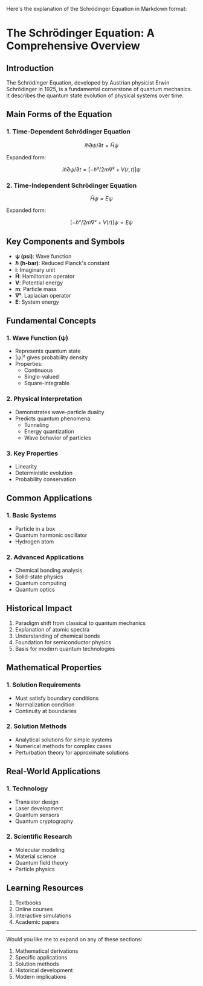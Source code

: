 Here's the explanation of the Schrödinger Equation in Markdown format:

# The Schrödinger Equation: A Comprehensive Overview

## Introduction
The Schrödinger Equation, developed by Austrian physicist Erwin Schrödinger in 1925, is a fundamental cornerstone of quantum mechanics. It describes the quantum state evolution of physical systems over time.

## Main Forms of the Equation

### 1. Time-Dependent Schrödinger Equation
```math
iℏ ∂ψ/∂t = Ĥψ
```
Expanded form:
```math
iℏ ∂ψ/∂t = [-ℏ²/2m ∇² + V(r,t)]ψ
```

### 2. Time-Independent Schrödinger Equation
```math
Ĥψ = Eψ
```
Expanded form:
```math
[-ℏ²/2m ∇² + V(r)]ψ = Eψ
```

## Key Components and Symbols
- **ψ (psi)**: Wave function
- **ℏ (h-bar)**: Reduced Planck's constant
- **i**: Imaginary unit
- **Ĥ**: Hamiltonian operator
- **V**: Potential energy
- **m**: Particle mass
- **∇²**: Laplacian operator
- **E**: System energy

## Fundamental Concepts

### 1. Wave Function (ψ)
* Represents quantum state
* |ψ|² gives probability density
* Properties:
  - Continuous
  - Single-valued
  - Square-integrable

### 2. Physical Interpretation
* Demonstrates wave-particle duality
* Predicts quantum phenomena:
  - Tunneling
  - Energy quantization
  - Wave behavior of particles

### 3. Key Properties
* Linearity
* Deterministic evolution
* Probability conservation

## Common Applications

### 1. Basic Systems
- Particle in a box
- Quantum harmonic oscillator
- Hydrogen atom

### 2. Advanced Applications
- Chemical bonding analysis
- Solid-state physics
- Quantum computing
- Quantum optics

## Historical Impact
1. Paradigm shift from classical to quantum mechanics
2. Explanation of atomic spectra
3. Understanding of chemical bonds
4. Foundation for semiconductor physics
5. Basis for modern quantum technologies

## Mathematical Properties

### 1. Solution Requirements
* Must satisfy boundary conditions
* Normalization condition
* Continuity at boundaries

### 2. Solution Methods
* Analytical solutions for simple systems
* Numerical methods for complex cases
* Perturbation theory for approximate solutions

## Real-World Applications

### 1. Technology
* Transistor design
* Laser development
* Quantum sensors
* Quantum cryptography

### 2. Scientific Research
* Molecular modeling
* Material science
* Quantum field theory
* Particle physics

## Learning Resources
1. Textbooks
2. Online courses
3. Interactive simulations
4. Academic papers

---

Would you like me to expand on any of these sections:
1. Mathematical derivations
2. Specific applications
3. Solution methods
4. Historical development
5. Modern implications